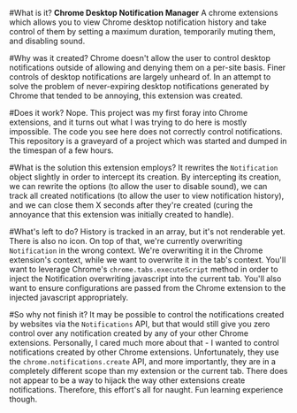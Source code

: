 #What is it?
**Chrome Desktop Notification Manager**
A chrome extensions which allows you to view Chrome desktop notification history and take control of them by setting a maximum duration, temporarily muting them, and disabling sound.

#Why was it created?
Chrome doesn't allow the user to control desktop notifications outside of allowing and denying them on a per-site basis. Finer controls of desktop notifications are largely unheard of. In an attempt to solve the problem of never-expiring desktop notifications generated by Chrome that tended to be annoying, this extension was created.

#Does it work?
Nope. This project was my first foray into Chrome extensions, and it turns out what I was trying to do here is mostly impossible. The code you see here does not correctly control notifications. This repository is a graveyard of a project which was started and dumped in the timespan of a few hours.

#What is the solution this extension employs?
It rewrites the `Notification` object slightly in order to intercept its creation. By intercepting its creation, we can rewrite the options (to allow the user to disable sound), we can track all created notifications (to allow the user to view notification history), and we can close them X seconds after they're created (curing the annoyance that this extension was initially created to handle).

#What's left to do?
History is tracked in an array, but it's not renderable yet. There is also no icon. On top of that, we're currently overwriting `Notification` in the wrong context. We're overwriting it in the Chrome extension's context, while we want to overwrite it in the tab's context. You'll want to leverage Chrome's `chrome.tabs.executeScript` method in order to inject the Notification overwriting javascript into the current tab. You'll also want to ensure configurations are passed from the Chrome extension to the injected javascript appropriately.

#So why not finish it?
It may be possible to control the notifications created by websites via the `Notifications` API, but that would still give you zero control over any notification created by any of your other Chrome extensions. Personally, I cared much more about that - I wanted to control notifications created by other Chrome extensions. Unfortunately, they use the `chrome.notifications.create` API, and more importantly, they are in a completely different scope than my extension or the current tab. There does not appear to be a way to hijack the way other extensions create notifications. Therefore, this effort's all for naught. Fun learning experience though.